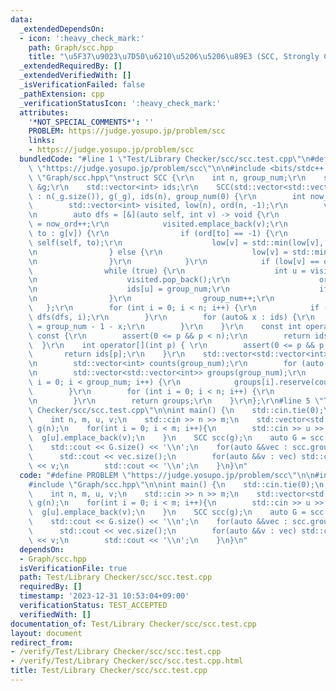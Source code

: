 ```yaml
---
data:
  _extendedDependsOn:
  - icon: ':heavy_check_mark:'
    path: Graph/scc.hpp
    title: "\u5F37\u9023\u7D50\u6210\u5206\u5206\u89E3 (SCC, Strongly Connected Component)"
  _extendedRequiredBy: []
  _extendedVerifiedWith: []
  _isVerificationFailed: false
  _pathExtension: cpp
  _verificationStatusIcon: ':heavy_check_mark:'
  attributes:
    '*NOT_SPECIAL_COMMENTS*': ''
    PROBLEM: https://judge.yosupo.jp/problem/scc
    links:
    - https://judge.yosupo.jp/problem/scc
  bundledCode: "#line 1 \"Test/Library Checker/scc/scc.test.cpp\"\n#define PROBLEM\
    \ \"https://judge.yosupo.jp/problem/scc\"\n\n#include <bits/stdc++.h>\n#line 1\
    \ \"Graph/scc.hpp\"\nstruct SCC {\r\n    int n, group_num;\r\n    std::vector<std::vector<int>>\
    \ &g;\r\n    std::vector<int> ids;\r\n    SCC(std::vector<std::vector<int>> &_g)\
    \ : n(_g.size()), g(_g), ids(n), group_num(0) {\r\n        int now_ord = 0;\r\n\
    \        std::vector<int> visited, low(n), ord(n, -1);\r\n        visited.reserve(n);\r\
    \n        auto dfs = [&](auto self, int v) -> void {\r\n            low[v] = ord[v]\
    \ = now_ord++;\r\n            visited.emplace_back(v);\r\n            for(auto\
    \ to : g[v]) {\r\n                if (ord[to] == -1) {\r\n                   \
    \ self(self, to);\r\n                    low[v] = std::min(low[v], low[to]);\r\
    \n                } else {\r\n                    low[v] = std::min(low[v], ord[to]);\r\
    \n                }\r\n            }\r\n            if (low[v] == ord[v]) {\r\n\
    \                while (true) {\r\n                    int u = visited.back();\r\
    \n                    visited.pop_back();\r\n                    ord[u] = n;\r\
    \n                    ids[u] = group_num;\r\n                    if (u == v) break;\r\
    \n                }\r\n                group_num++;\r\n            }\r\n     \
    \   };\r\n        for (int i = 0; i < n; i++) {\r\n            if (ord[i] == -1)\
    \ dfs(dfs, i);\r\n        }\r\n        for (auto& x : ids) {\r\n            x\
    \ = group_num - 1 - x;\r\n        }\r\n    }\r\n    const int operator[](int p)\
    \ const {\r\n        assert(0 <= p && p < n);\r\n        return ids[p];\r\n  \
    \  }\r\n    int operator[](int p) { \r\n        assert(0 <= p && p < n);\r\n \
    \       return ids[p];\r\n    }\r\n    std::vector<std::vector<int>> groups(){\r\
    \n        std::vector<int> counts(group_num);\r\n        for (auto x : ids) counts[x]++;\r\
    \n        std::vector<std::vector<int>> groups(group_num);\r\n        for (int\
    \ i = 0; i < group_num; i++) {\r\n            groups[i].reserve(counts[i]);\r\n\
    \        }\r\n        for (int i = 0; i < n; i++) {\r\n            groups[ids[i]].emplace_back(i);\r\
    \n        }\r\n        return groups;\r\n    }\r\n};\r\n#line 5 \"Test/Library\
    \ Checker/scc/scc.test.cpp\"\n\nint main() {\n    std::cin.tie(0);\n    std::ios::sync_with_stdio(false);\n\
    \    int n, m, u, v;\n    std::cin >> n >> m;\n    std::vector<std::vector<int>>\
    \ g(n);\n    for(int i = 0; i < m; i++){\n        std::cin >> u >> v;\n      \
    \  g[u].emplace_back(v);\n    }\n    SCC scc(g);\n    auto G = scc.groups();\n\
    \    std::cout << G.size() << '\\n';\n    for(auto &&vec : scc.groups()){\n  \
    \      std::cout << vec.size();\n        for(auto &&v : vec) std::cout << ' '\
    \ << v;\n        std::cout << '\\n';\n    }\n}\n"
  code: "#define PROBLEM \"https://judge.yosupo.jp/problem/scc\"\n\n#include <bits/stdc++.h>\n\
    #include \"Graph/scc.hpp\"\n\nint main() {\n    std::cin.tie(0);\n    std::ios::sync_with_stdio(false);\n\
    \    int n, m, u, v;\n    std::cin >> n >> m;\n    std::vector<std::vector<int>>\
    \ g(n);\n    for(int i = 0; i < m; i++){\n        std::cin >> u >> v;\n      \
    \  g[u].emplace_back(v);\n    }\n    SCC scc(g);\n    auto G = scc.groups();\n\
    \    std::cout << G.size() << '\\n';\n    for(auto &&vec : scc.groups()){\n  \
    \      std::cout << vec.size();\n        for(auto &&v : vec) std::cout << ' '\
    \ << v;\n        std::cout << '\\n';\n    }\n}\n"
  dependsOn:
  - Graph/scc.hpp
  isVerificationFile: true
  path: Test/Library Checker/scc/scc.test.cpp
  requiredBy: []
  timestamp: '2023-12-31 10:53:04+09:00'
  verificationStatus: TEST_ACCEPTED
  verifiedWith: []
documentation_of: Test/Library Checker/scc/scc.test.cpp
layout: document
redirect_from:
- /verify/Test/Library Checker/scc/scc.test.cpp
- /verify/Test/Library Checker/scc/scc.test.cpp.html
title: Test/Library Checker/scc/scc.test.cpp
---
```

